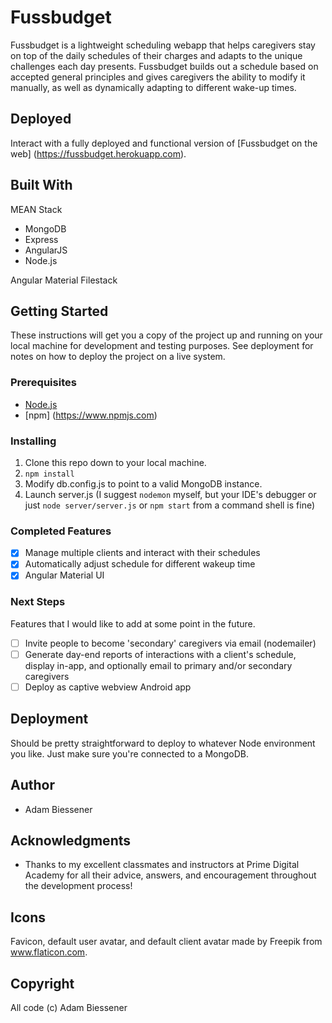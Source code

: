 # Fussbudget

Fussbudget is a lightweight scheduling webapp that helps caregivers stay on top of the daily schedules of their charges and adapts to the unique challenges each day presents. Fussbudget builds out a schedule based on accepted general principles and gives caregivers the ability to modify it manually, as well as dynamically adapting to different wake-up times.

## Deployed
Interact with a fully deployed and functional version of [Fussbudget on the web] (https://fussbudget.herokuapp.com).

## Built With

MEAN Stack
* MongoDB
* Express
* AngularJS
* Node.js

Angular Material
Filestack

## Getting Started

These instructions will get you a copy of the project up and running on your local machine for development and testing purposes. See deployment for notes on how to deploy the project on a live system.

### Prerequisites

- [Node.js](https://nodejs.org/en/)
- [npm] (https://www.npmjs.com)

### Installing

1. Clone this repo down to your local machine.
2. `npm install`
3. Modify db.config.js to point to a valid MongoDB instance.
4. Launch server.js (I suggest `nodemon` myself, but your IDE's debugger or just `node server/server.js` or `npm start` from a command shell is fine)

### Completed Features

- [x] Manage multiple clients and interact with their schedules
- [x] Automatically adjust schedule for different wakeup time
- [x] Angular Material UI

### Next Steps

Features that I would like to add at some point in the future.

- [ ] Invite people to become 'secondary' caregivers via email (nodemailer)
- [ ] Generate day-end reports of interactions with a client's schedule, display in-app, and optionally email to primary and/or secondary caregivers
- [ ] Deploy as captive webview Android app

## Deployment

Should be pretty straightforward to deploy to whatever Node environment you like. Just make sure you're connected to a MongoDB.

## Author

* Adam Biessener

## Acknowledgments

* Thanks to my excellent classmates and instructors at Prime Digital Academy for all their advice, answers, and encouragement throughout the development process!

## Icons
Favicon, default user avatar, and default client avatar made by Freepik from www.flaticon.com.

## Copyright
All code (c) Adam Biessener
